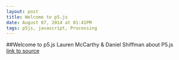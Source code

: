 ```yaml
---
layout: post
title: Welcome to p5.js
date: August 07, 2014 at 01:41PM
tags: p5js, javascript, Processing
---
```

##Welcome to p5.js
Lauren McCarthy &amp; Daniel Shiffman about P5.js  
[link to source](http://hello.p5js.org/) 
